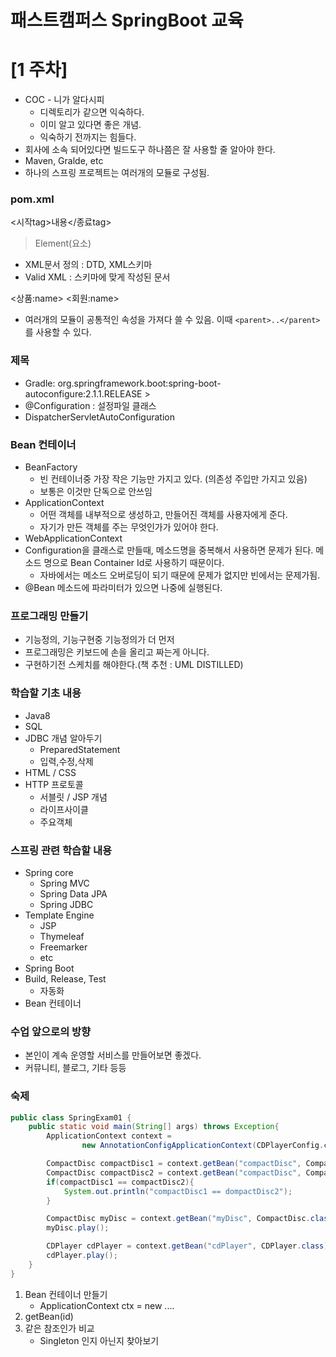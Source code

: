 # 패스트캠퍼스 SpringBoot 교육


# [1 주차] 

- COC - 니가 알다시피
    - 디렉토리가 같으면 익숙하다. 
    - 이미 알고 있다면 좋은 개념.
    - 익숙하기 전까지는 힘들다.
- 회사에 소속 되어있다면 빌드도구 하나쯤은 잘 사용할 줄 알아야 한다.
- Maven, Gralde, etc
- 하나의 스프링 프로젝트는 여러개의 모듈로 구성됨.

### pom.xml
<시작tag>내용</종료tag>
> Element(요소)
- XML문서 정의 : DTD, XML스키마
- Valid XML : 스키마에 맞게 작성된 문서

<상품:name>
<회원:name>

- 여러개의 모듈이 공통적인 속성을 가져다 쓸 수 있음. 이때 `<parent>..</parent>`를 사용할 수 있다.

### 제목
- Gradle: org.springframework.boot:spring-boot-autoconfigure:2.1.1.RELEASE > 
- @Configuration : 설정파일 클래스
- DispatcherServletAutoConfiguration

### Bean 컨테이너
- BeanFactory
    - 빈 컨테이너중 가장 작은 기능만 가지고 있다. (의존성 주입만 가지고 있음)
    - 보통은 이것만 단독으로 안쓰임
- ApplicationContext
    - 어떤 객체를 내부적으로 생성하고, 만들어진 객체를 사용자에게 준다.
    - 자기가 만든 객체를 주는 무엇인가가 있어야 한다.
- WebApplicationContext
- Configuration을 클래스로 만들때, 메소드명을 중복해서 사용하면 문제가 된다. 메소드 명으로 Bean Container Id로 사용하기 때문이다.
    - 자바에서는 메소드 오버로딩이 되기 때문에 문제가 없지만 빈에서는 문제가됨.
- @Bean 메소드에 파라미터가 있으면 나중에 실행된다.  



### 프로그래밍 만들기
- 기능정의, 기능구현중 기능정의가 더 먼저
- 프로그래밍은 키보드에 손을 올리고 짜는게 아니다.
- 구현하기전 스케치를 해야한다.(책 추천 : UML DISTILLED)

### 학습할 기초 내용
- Java8
- SQL
- JDBC 개념 알아두기
    - PreparedStatement  
    - 입력,수정,삭제
- HTML / CSS
- HTTP 프로토콜
    - 서블릿 / JSP 개념
    - 라이프사이클
    - 주요객체

### 스프링 관련 학습할 내용
- Spring core
    - Spring MVC
    - Spring Data JPA
    - Spring JDBC
- Template Engine
    - JSP
    - Thymeleaf
    - Freemarker
    - etc
- Spring Boot
- Build, Release, Test
    - 자동화
- Bean 컨테이너

### 수업 앞으로의 방향
- 본인이 계속 운영할 서비스를 만들어보면 좋겠다.
- 커뮤니티, 블로그, 기타 등등
    
### 숙제
```java
public class SpringExam01 {
    public static void main(String[] args) throws Exception{
        ApplicationContext context =
                new AnnotationConfigApplicationContext(CDPlayerConfig.class);

        CompactDisc compactDisc1 = context.getBean("compactDisc", CompactDisc.class);
        CompactDisc compactDisc2 = context.getBean("compactDisc", CompactDisc.class);
        if(compactDisc1 == compactDisc2){
            System.out.println("compactDisc1 == dompactDisc2");
        }

        CompactDisc myDisc = context.getBean("myDisc", CompactDisc.class);
        myDisc.play();

        CDPlayer cdPlayer = context.getBean("cdPlayer", CDPlayer.class);
        cdPlayer.play();
    }
}

```
1. Bean 컨테이너 만들기
    - ApplicationContext ctx = new ....
2. getBean(id)
3. 같은 참조인가 비교 
    - Singleton 인지 아닌지 찾아보기
